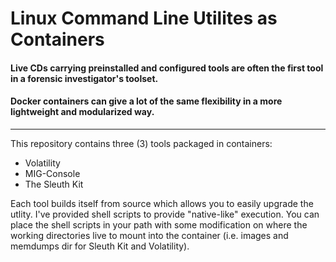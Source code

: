# Linux Command Line Utilites as Containers

#### Live CDs carrying preinstalled and configured tools are often the first tool in a forensic investigator's toolset. 

#### Docker containers can give a lot of the same flexibility in a more lightweight and modularized way.

---------------------------------------

This repository contains three (3) tools packaged in containers: 
  - Volatility
  - MIG-Console
  - The Sleuth Kit


Each tool builds itself from source which allows you to easily upgrade the utlity. I've provided shell scripts to provide "native-like" execution. You can place the shell scripts in your path with some modification on where the working directories live to mount into the container (i.e. images and memdumps dir for Sleuth Kit and Volatility).  


